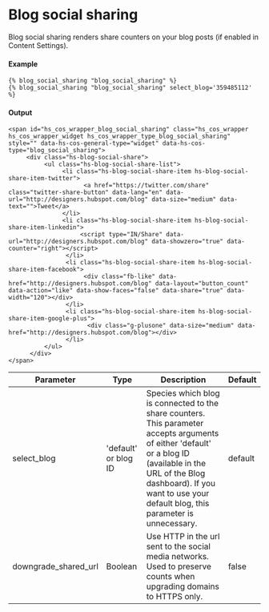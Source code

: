 # Blog social sharing
Blog social sharing renders share counters on your blog posts (if enabled in Content Settings).

#### Example
```jinja2
{% blog_social_sharing "blog_social_sharing" %}
{% blog_social_sharing "blog_social_sharing" select_blog='359485112' %}
```

#### Output
```jinja2
<span id="hs_cos_wrapper_blog_social_sharing" class="hs_cos_wrapper hs_cos_wrapper_widget hs_cos_wrapper_type_blog_social_sharing" style="" data-hs-cos-general-type="widget" data-hs-cos-type="blog_social_sharing">
     <div class="hs-blog-social-share">
          <ul class="hs-blog-social-share-list">
               <li class="hs-blog-social-share-item hs-blog-social-share-item-twitter">
                     <a href="https://twitter.com/share" class="twitter-share-button" data-lang="en" data-url="http://designers.hubspot.com/blog" data-size="medium" data-text="">Tweet</a>
               </li>
               <li class="hs-blog-social-share-item hs-blog-social-share-item-linkedin">
                    <script type="IN/Share" data-url="http://designers.hubspot.com/blog" data-showzero="true" data-counter="right"></script>
                </li>
                <li class="hs-blog-social-share-item hs-blog-social-share-item-facebook">
                     <div class="fb-like" data-href="http://designers.hubspot.com/blog" data-layout="button_count" data-action="like" data-show-faces="false" data-share="true" data-width="120"></div>
                </li>
                <li class="hs-blog-social-share-item hs-blog-social-share-item-google-plus">
                      <div class="g-plusone" data-size="medium" data-href="http://designers.hubspot.com/blog"></div>
                </li>
          </ul>
      </div>
</span>
```

| Parameter | Type | Description | Default | 
|  ------  |  ------  |  ------  |  ------  | 
| select_blog | 'default' or blog ID | Species which blog is connected to the share counters. This parameter accepts arguments of either 'default' or a blog ID (available in the URL of the Blog dashboard). If you want to use your default blog, this parameter is unnecessary. | default | 
| downgrade_shared_url | Boolean | Use HTTP in the url sent to the social media networks. Used to preserve counts when upgrading domains to HTTPS only. | false | 

